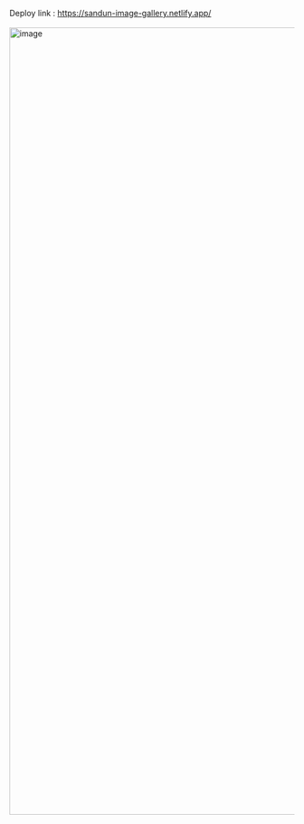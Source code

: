 Deploy link : https://sandun-image-gallery.netlify.app/
<br/>
<br/>
<img width="1388" alt="image" src="https://github.com/Sandunjayasekar/Image-gallery/assets/73893725/e5df4df8-7e4b-4c92-b78a-3ef27d061ec0">
